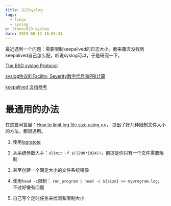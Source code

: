 ```yaml
---
title: 认识syslog
tags:
  - linux
  - syslog
p: linux/029-syslog
date: 2019-08-12 18:03:31
---
```


最近遇到一个问题：需要限制keepalived的日志大小。翻来覆去没找到keepalived自己怎么配，听说syslog可以，于是研究一下。



[The BSD syslog Protocol](https://tools.ietf.org/html/rfc3164)


[syslog协议的Facility, Severity数字代号和PRI计算](https://www.ichenfu.com/2017/08/31/syslog-facility-and-severity/)

[keepalived 文档参考](https://fossies.org/linux/keepalived/doc/man/man8/keepalived.8)

# 最通用的办法

在这篇问答里：[How to limit log file size using >>](https://unix.stackexchange.com/questions/17209/how-to-limit-log-file-size-using)，
提出了好几种限制文件大小的方法，都很通用。

1. 使用[logratote](http://linux.die.net/man/8/logrotate)

2. 从系统参数入手：`ulimit -f $((200*1024))`，前提是你只有一个文件需要限制

3. 甚至创建一个固定大小的文件系统镜像

4. 使用`head -c`限制： `run_program | head -c ${size} >> myprogram.log`，不过好像有问题

5. 自己写个定时任务来检测和限制大小



